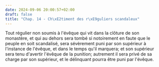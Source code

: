 ```yaml
---
date: 2024-09-06 20:00:57+02:00
draft: false
title: "Chap. 14 - Ch\xE2timent des r\xE9guliers scandaleux"
---
```





Tout régulier non soumis à l'évêque qui vit dans la clôture de son monastère, et qui au dehors sera tombé si notoirement en faute que le peuple en soit scandalisé, sera sévèrement puni par son supérieur à l'instance de l'évêque, et dans le temps qu'il marquera; et son supérieur sera tenu d'avertir l'évêque de la punition; autrement il sera privé de sa charge par son supérieur, et le délinquant pourra être puni par l'évêque.

